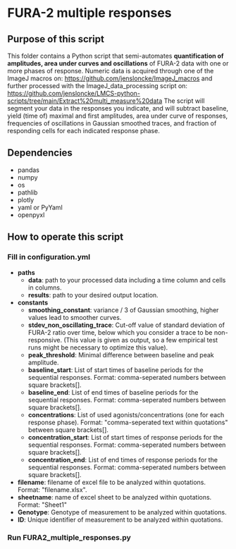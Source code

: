 # FURA-2 multiple responses

## Purpose of this script
This folder contains a Python script that semi-automates **quantification of amplitudes, area under curves and oscillations** of FURA-2 data with one or more phases of response. Numeric data is acquired through one of the ImageJ macros on: https://github.com/jensloncke/ImageJ_macros and further processed with the ImageJ_data_processing script on: https://github.com/jensloncke/LMCS-python-scripts/tree/main/Extract%20multi_measure%20data
The script will segment your data in the responses you indicate, and will subtract baseline, yield (time of) maximal and first amplitudes, area under curve of responses, frequencies of oscillations in Gaussian smoothed traces, and fraction of responding cells for each indicated response phase.

## Dependencies 
* pandas
* numpy
* os
* pathlib
* plotly
* yaml or PyYaml
* openpyxl

## How to operate this script

### Fill in configuration.yml

* **paths**
	* **data**: path to your processed data including a time column and cells in columns.
	* **results**: path to your desired output location.
* **constants**
  * **smoothing_constant**: variance / 3 of Gaussian smoothing, higher values lead to smoother curves.
  * **stdev_non_oscillating_trace**: Cut-off value of standard deviation of FURA-2 ratio over time, below which you consider a trace to be non-responsive. (This value is given as output, so a few empirical test runs might be necessary to optimize this value).
  * **peak_threshold**: Minimal difference between baseline and peak amplitude.
  * **baseline_start**: List of start times of baseline periods for the sequential responses. Format: comma-seperated numbers between square brackets[].
  * **baseline_end**: List of end times of baseline periods for the sequential responses. Format: comma-seperated numbers between square brackets[].
  * **concentrations**: List of used agonists/concentrations (one for each response phase). Format: "comma-seperated text within quotations" between square brackets[].
  * **concentration_start**: List of start times of response periods for the sequential responses. Format: comma-seperated numbers between square brackets[].
  * **concentration_end**: List of end times of response periods for the sequential responses. Format: comma-seperated numbers between square brackets[].
* **filename**: filename of excel file to be analyzed within quotations. Format: "filename.xlsx".
* **sheetname**: name of excel sheet to be analyzed within quotations. Format: "Sheet1"
* **Genotype**: Genotype of measurement to be analyzed within quotations.
* **ID**: Unique identifier of measurement to be analyzed within quotations.

### Run FURA2_multiple_responses.py
